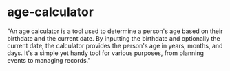 # age-calculator
"An age calculator is a tool used to determine a person's age based on their birthdate and the current date. By inputting the birthdate and optionally the current date, the calculator provides the person's age in years, months, and days. It's a simple yet handy tool for various purposes, from planning events to managing records."
